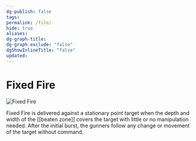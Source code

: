 ```yaml
---
dg-publish: false
tags: 
permalink: /file/
hide: true
aliases: 
dg-graph-title: 
dg-graph-exclude: "false"
dgShowInlineTitle: "false"
updated:
---
```

# Fixed Fire
![Fixed Fire](/src/site/img/Pasted%20image%2020250404212855.png)

Fixed Fire is delivered against a stationary point target when the depth and width of the [[beaten zone]] covers the target with little or no manipulation needed. After the initial burst, the gunners follow any change or movement of the target without command.

